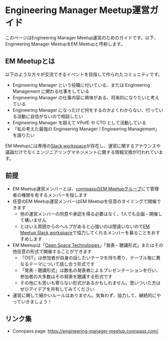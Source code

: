 # Engineering Manager Meetup運営ガイド

このページはEngineering Manager Meetup運営のためのガイドです。以下、Engineering Manager MeetupをEM Meetupと呼称します。

## EM Meetupとは

以下のような方々が交流できるイベントを目指して作られたコミュニティです。

- Engineering Manager という役職に付いている、または Engineering Management に関わる仕事をしている
- Engineering Manager の仕事内容に興味がある、将来的になりたいと考えている
- Engineering Manager になったけど何をするのかよくわからない、行っている活動に自信がないので相談したい
- Engineering Manager を超えて VPofE や CTO として活動している
- 「私の考えた最強の Engineering Manager / Engineering Management」を語りたい

EM Meetupには専用の[Slack workspace](https://engineering-manager.slack.com/archives/CC5V1HYUF)が存在し、運営に関するアナウンスや議論だけでなくエンジニアリングマネジメントに関する情報交換が行われています。

## 前提

- EM Meetup運営メンバーとは、[connpassのEM Meetupグループ](https://engineering-manager-meetup.connpass.com/)にて管理者の権限を有するメンバーを指します
- 任意のEM Meetup運営メンバーはEM Meetupを任意のタイミングで開催できます
  - 他の運営メンバーの同意や承認を得る必要はなく、1人でも企画・開催して構いません
  - とはいえ周囲からのヘルプがあると心強いのは間違いないので[EM Meetup Slack workspace](https://engineering-manager.slack.com/archives/CC5V1HYUF)で協力してくれるメンバーを募ることをおすすめします
- EM Meetupは「[Open Space Technologies](https://ja.wikipedia.org/wiki/%E3%82%AA%E3%83%BC%E3%83%97%E3%83%B3%E3%83%BB%E3%82%B9%E3%83%9A%E3%83%BC%E3%82%B9%E3%83%BB%E3%83%86%E3%82%AF%E3%83%8E%E3%83%AD%E3%82%B8%E3%83%BC)」「発表・聴講形式」またはその他任意の形式で開催することができます
  - 「OST」は参加者が自身の話したいテーマを持ち寄り、テーブル毎に異なるテーマについて話し合う形式です
  - 「発表・聴講形式」は数名の発表者によるプレゼンテーションを行い、参加者の大多数はその発表を聴講する形式です
  - その他にも思いも寄らない形式があるかもしれません。思いついた方はぜひアイデアを共有してみてください
- 運営に関して細かいルールはありません。気負わず、協力して、継続的にやっていきましょう！

## 

## リンク集

- Connpass page: https://engineering-manager-meetup.connpass.com/

